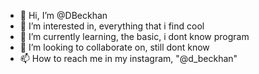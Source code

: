 - 👋 Hi, I’m @DBeckhan
- 👀 I’m interested in, everything that i find cool
- 🌱 I’m currently learning, the basic, i dont know program
- 💞️ I’m looking to collaborate on, still dont know
- 📫 How to reach me in my instagram, "@d_beckhan"

<!---
DBeckhan/DBeckhan is a ✨ special ✨ repository because its `README.md` (this file) appears on your GitHub profile.
You can click the Preview link to take a look at your changes.
--->
